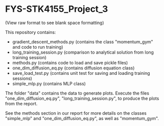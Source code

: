 # FYS-STK4155_Project_3

(View raw format to see blank space formatting)

This repository contains:

* gradient_descent_methods.py       (contains the class "momentum_gym" and code to run training)
* long_training_session.py          (comparison to analytical solution from long training session)
* methods.py                        (contains code to load and save pickle files)
* one_dim_diffusion_eq.py           (contains diffusion equation class)
* save_load_test.py                 (contains unit test for saving and loading training sessions)
* simple_mlp.py                     (contains MLP class)

The folder "data" contains the data to generate plots.
Execute the files "one_dim_diffusion_eq.py", "long_training_session.py",
to produce the plots from the report.

See the methods section in our report for more details on the classes
"simple_mlp" and "one_dim_diffusion_eq.py", as well as "momentum_gym".
